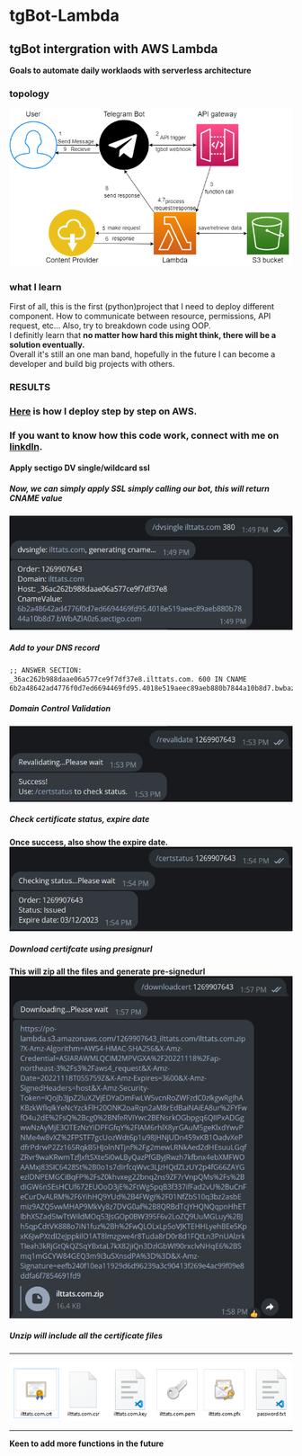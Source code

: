 
# tgBot-Lambda

## tgBot intergration with AWS Lambda

**Goals to automate daily worklaods with serverless architecture**

### topology

![alt text](https://github.com/polo871209/tgBot-Lambda/blob/main/images/topology.png?raw=true)

### what I learn
  First of all, this is the first (python)project that I need to deploy different component. How to communicate between resource, permissions, API request, etc... Also, try to breakdown code using OOP.  
  I definitly learn that **no matter how hard this might think, there will be a solution eventually.**  
  Overall it's still an one man band, hopefully in the future I can become a developer and build big projects with others.


### RESULTS

### [Here](https://github.com/polo871209/tgBot-Lambda/blob/main/deploy.md) is how I deploy step by step on AWS.
### If you want to know how this code work, connect with me on [linkdIn](https://www.linkedin.com/in/potawian1998/).

#### Apply sectigo DV single/wildcard ssl

##### Now, we can simply apply SSL simply calling our bot, this will return CNAME value
![alt text](https://github.com/polo871209/tgBot-Lambda/blob/main/images/applyssl.png?raw=true)  

##### Add to your DNS record
```
;; ANSWER SECTION:
_36ac262b988daae06a577ce9f7df37e8.ilttats.com. 600 IN CNAME 6b2a48642ad4776f0d7ed6694469fd95.4018e519aeec89aeb880b7844a10b8d7.bwbazla0z6.sectigo.com
```
  
##### Domain Control Validation
![alt text](https://github.com/polo871209/tgBot-Lambda/blob/main/images/revalidate.png?raw=true)  
  
##### Check certificate status, expire date
**Once success, also show the expire date.**
![alt text](https://github.com/polo871209/tgBot-Lambda/blob/main/images/certstatus.png?raw=true)  
  
##### Download certifcate using presignurl
**This will zip all the files and generate pre-signedurl**  
![alt text](https://github.com/polo871209/tgBot-Lambda/blob/main/images/downloadcert.png?raw=true)  


##### Unzip will include all the certificate files

---

![alt text](https://github.com/polo871209/tgBot-Lambda/blob/main/images/result.png?raw=true)  

---

**Keen to add more functions in the future**